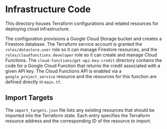 # Infrastructure Code

This directory houses Terraform configurations and related resources for deploying cloud infrastructure.

The configuration provisions a Google Cloud Storage bucket and creates a
Firestore database. The Terraform service account is granted the
`roles/datastore.user` role so it can manage Firestore resources, and the
`roles/cloudfunctions.developer` role so it can create and manage Cloud
Functions. The `cloud-functions/get-api-key-credit` directory contains the code
for a Google Cloud Function that returns the credit associated with a given API
key. The
Cloud Functions API is enabled via a `google_project_service` resource and the
resources for this function are defined directly in `main.tf`.

## Import Targets

The `import_targets.json` file lists any existing resources that should be
imported into the Terraform state. Each entry specifies the Terraform resource
address and the corresponding ID of the resource to import.
